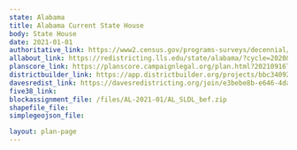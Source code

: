 ```yaml
---
state: Alabama
title: Alabama Current State House
body: State House
date: 2021-01-01
authoritative_link: https://www2.census.gov/programs-surveys/decennial/2020/data/01-Redistricting_File--PL_94-171/
allabout_link: https://redistricting.lls.edu/state/alabama/?cycle=2020&level=Congress&startdate=
planscore_link: https://planscore.campaignlegal.org/plan.html?20210916T192053.783555914Z
districtbuilder_link: https://app.districtbuilder.org/projects/bbc34092-b15d-432d-a61a-80c6aead41e5
davesredist_link: https://davesredistricting.org/join/e3bebe8b-e646-4dab-b19c-4820adcc3515
five38_link:
blockassignment_file: /files/AL-2021-01/AL_SLDL_bef.zip
shapefile_file:
simplegeojson_file:

layout: plan-page
---
```

